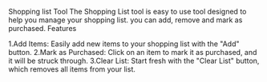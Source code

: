 Shopping list Tool 
The Shopping List tool is easy to use tool designed to help you manage your shopping list. you can add, remove
and mark as purchased.
Features

1.Add Items: Easily add new items to your shopping list with the "Add" button.
2.Mark as Purchased: Click on an item to mark it as purchased, and it will be struck through.
3.Clear List: Start fresh with the "Clear List" button, which removes all items from your list.
